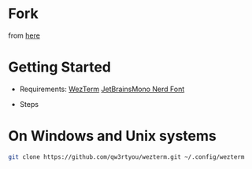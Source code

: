 # Fork 
from [here](https://github.com/KevinSilvester/wezterm-config)

# Getting Started
- Requirements:
[WezTerm](https://wezterm.org/installation.html)
[JetBrainsMono Nerd Font](https://github.com/ryanoasis/nerd-fonts/releases/download/v3.4.0/JetBrainsMono.zip)
 

- Steps
# On Windows and Unix systems
```sh
git clone https://github.com/qw3rtyou/wezterm.git ~/.config/wezterm
```
